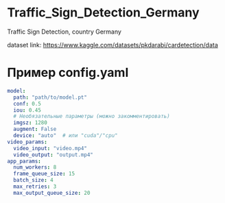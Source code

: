 # Traffic_Sign_Detection_Germany
Traffic Sign Detection, country Germany


dataset link: https://www.kaggle.com/datasets/pkdarabi/cardetection/data

# **Пример config.yaml**
```yaml
model:
  path: "path/to/model.pt"
  conf: 0.5
  iou: 0.45
  # Необязательные параметры (можно закомментировать)
  imgsz: 1280
  augment: False
  device: "auto"  # или "cuda"/"cpu"
video_params:
  video_input: "video.mp4"
  video_output: "output.mp4"
app_params:
  num_workers: 8
  frame_queue_size: 15
  batch_size: 4
  max_retries: 3
  max_output_queue_size: 20
```